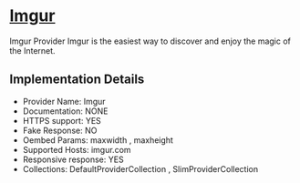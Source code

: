 # [Imgur](https://imgur.com)

Imgur Provider
Imgur is the easiest way to discover and enjoy the magic of
the Internet.

## Implementation Details

- Provider
Name: Imgur
- Documentation: NONE
- HTTPS support: YES
- Fake Response: NO
- Oembed Params: maxwidth , maxheight
- Supported Hosts: imgur.com
- Responsive response: YES
- Collections: DefaultProviderCollection , SlimProviderCollection


